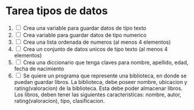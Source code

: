 # Tarea tipos de datos

1. <input type="checkbox" /> Crea una variable para guardar datos de tipo texto
2. <input type="checkbox" /> Crea variable para guardar datos de tipo numerico
3. <input type="checkbox" /> Crea una lista ordenada de numeros (al menos 4 elementos)
4. <input type="checkbox" /> Crea un conjunto de datos unicos de tipo texto (al menos 4 elementos)
5. <input type="checkbox" /> Crea una diccionario que tenga claves para nombre, apellido, edad, fecha de nacimiento
6. <input type="checkbox" /> Se quiere un programa que represente una biblioteca, en donde se puedan guardar libros. La biblioteca, debe poseer nombre, ubicacion y rating(valoracion) de la biblioteca. Esta debe poder almacenar libros. Los libros, deben tener las siguientes caracteristicas: nombre, autor, rating(valoracion), tipo, clasificacion.
